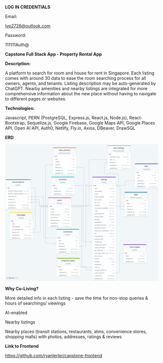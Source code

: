 **LOG IN CREDENTIALS**

Email:

lyp2726@outlook.com

Password:

111111Auth@

**Capstone Full Stack App - Property Rental App**

**Description:**

A platform to search for room and house for rent in Singapore. Each listing comes with around 30 data to ease the room searching process for all owners, agents, and tenants. Listing description may be auto-generated by ChatGPT. Nearby amenities and nearby listings are integrated for more comprehensive information about the new place without having to navigate to different pages or websites. 

**Technologies:**

Javascript, PERN (PostgreSQL, Express.js, React.js, Node.js), React-Bootstrap, Sequelize.js, Google Firebase, Google Maps API, Google Places API, Open AI API, Auth0, Netlify, Fly.io, Axios, DBeaver, DrawSQL

**ERD**

![Alt text](https://github.com/ryanlerler/capstone-backend/blob/main/drawSQL-co-living-export-2024-01-04.png)

**Why Co-Living?**

More detailed info in each listing - save the time for non-stop queries & hours of searchings/ viewings

AI-enabled

Nearby listings

Nearby places (transit stations, restaurants, atms, convenience stores, shopping malls) with photos, addresses, ratings & reviews


**Link to Frontend**

https://github.com/ryanlerler/capstone-frontend